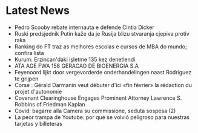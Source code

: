 # Latest News
-  Pedro Scooby rebate internauta e defende Cintia Dicker
-  Ruski predsjednik Putin kaže da je Rusija blizu stvaranja cjepiva protiv raka
-  Ranking do FT traz as melhores escolas e cursos de MBA do mundo; confira lista
-  Kurum: Erzincan'daki işletme 135 kez denetlendi
-  ATA AGE FWA 158 GERACAO DE BIOENERGIA S.A
-  Feyenoord lijkt door vergevorderde onderhandelingen naast Rodríguez te grijpen
-  Corse : Gérald Darmanin veut débuter d'ici «fin février» la rédaction du projet d'autonomie
-  Covenant Clearinghouse Engages Prominent Attorney Lawrence S. Robbins of Friedman Kaplan
-  Covid: bagarre alla Camera su commissione, seduta sospesa (2)
-  La peor trampa de Youtube: por qué se volvió peligroso para nuestras tarjetas y billeteras
